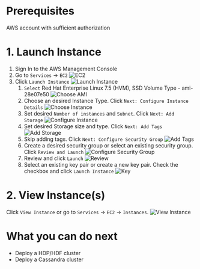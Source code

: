 # Prerequisites
AWS account with sufficient authorization

# 1. Launch Instance
1. Sign In to the AWS Management Console
2. Go to `Services` -> `EC2`
![EC2](images/1.2.0.png)
3. Click `Launch Instance`
![Launch Instance](images/1.3.0.png)
    1. `Select` Red Hat Enterprise Linux 7.5 (HVM), SSD Volume Type - ami-28e07e50
    ![Choose AMI](images/1.3.1.png)
    2. Choose an desired Instance Type. Click `Next: Configure Instance Details`
    ![Choose Instance](images/1.3.2.png)
    3. Set desired `Number of instances` and `Subnet`. Click `Next: Add Storage`
    ![Configure Instance](images/1.3.3.png)
    4. Set desired Storage size and type. Click `Next: Add Tags`
    ![Add Storage](images/1.3.4.png)
    5. Skip adding tags. Click `Next: Configure Security Group`
    ![Add Tags](images/1.3.5.png)
    6. Create a desired security group or select an existing security group. Click `Review and Launch`
    ![Configure Security Group](images/1.3.6.png)
    7. Review and click `Launch`
    ![Review](images/1.3.7.png)
    8. Select an existing key pair or create a new key pair. Check the checkbox and click `Launch Instance`
    ![Key](images/1.3.8.png)

# 2. View Instance(s)
Click `View Instance` or go to `Services` -> `EC2` -> `Instances`.
![View Instance](images/2.0.0.png)

# What you can do next
* Deploy a HDP/HDF cluster
* Deploy a Cassandra cluster
